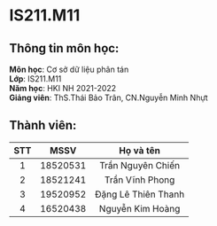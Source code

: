 # IS211.M11

## Thông tin môn học:
   **Môn học**: Cơ sở dữ liệu phân tán <br>
   **Lớp**: IS211.M11 <br>
   **Năm học**: HKI NH 2021-2022 <br>
   **Giảng viên**: ThS.Thái Bảo Trân, CN.Nguyễn Minh Nhựt <br>
   
## Thành viên:
STT |   MSSV   |      Họ và tên      | 
:--:|:--------:|:-------------------:|
 1  | 18520531 |  Trần Nguyên Chiến  |
 2  | 18521241 |  Trần Vĩnh Phong    |
 3  | 19520952 | Đặng Lê Thiên Thanh |
 4  | 16520438 |  Nguyễn Kim Hoàng   |
